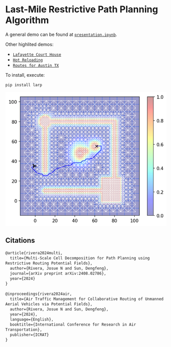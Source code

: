 # Last-Mile Restrictive Path Planning Algorithm

A general demo can be found at [`presentation.ipynb`](https://github.com/wzjoriv/Larp/blob/main/presentation.ipynb).

Other highlited demos:
* [`Lafayette Court House`](https://github.com/wzjoriv/Larp/blob/main/docs/demos/Lafayette%20Court%20House/presentation.ipynb)
* [`Hot Reloading`](https://github.com/wzjoriv/Larp/blob/main/docs/demos/Hot%20Reloading%20in%20Room/presentation.ipynb)
* [`Routes for Austin TX`](https://github.com/wzjoriv/Larp/blob/main/docs/demos/Routes%20for%20Austin%20TX/presentation.ipynb)

To install, execute:
```bash
pip install larp
```

![alt text](https://github.com/wzjoriv/Larp/blob/main/docs/imgs/route_graph.png?raw=true)

## Citations

```
@article{rivera2024multi,
  title={Multi-Scale Cell Decomposition for Path Planning using Restrictive Routing Potential Fields},
  author={Rivera, Josue N and Sun, Dengfeng},
  journal={arXiv preprint arXiv:2408.02786},
  year={2024}
}

@inproceedings{rivera2024air,
  title={Air Traffic Management for Collaborative Routing of Unmanned Aerial Vehicles via Potential Fields},
  author={Rivera, Josue N and Sun, Dengfeng},
  year={2024},
  language={English},
  booktitle={International Conference for Research in Air Transportation},
  publisher={ICRAT}
}
```
